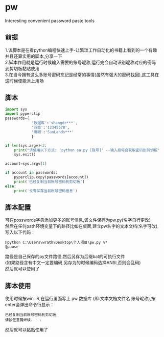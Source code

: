 # pw
Interesting convenient password paste tools

## 前提
1.该脚本是在看python编程快速上手-让繁琐工作自动化的书籍上看到的一个有趣并且还算实用的脚本,分享一下<br>
2.脚本作用就是运行时候输入需要的账号昵称,运行完会自动识别昵称对应的密码到剪切板黏贴使用<br>
3.在当今拥有这么多账号密码忘记是经常的事情(虽然有强大的密码找回),这工具在这时候便能派上用场<br>

## 脚本
```python
import sys
import pyperclip
passwords={
            '数据库':'shangde***',
            '万能':'12345678',
            '鹰眼':'SunLands***'
            }

if len(sys.argv)<2:
    print("请使用以下方式: 'python aa.py [账号]' --输入后将会获取密码到剪切板")
    sys.exit()
    
account=sys.argv[1]

if account in passwords:
    pyperclip.copy(passwords[account])
    print('已经复制当前账号密码到剪切板')
else:
    print('没有保存当前账号密码信息')
 ```

## 脚本配置
可在posswords字典添加更多的账号信息,该文件保存为pw.py(名字自行更改)<br>
然后在任何path环境变量下的路径比如在桌面,建立pw名字的文本文档(名字可改),写入以下代码：<br>

```
@python C:\Users\wrath\Desktop\个人项目\pw.py %*
@pause
```
路径是自己保存的py文件路径,然后另存为后缀bat的可执行文件<br>
(如果路径含有中文一定要编码,另存为的时候编码选择ANSI,否则会乱码)<br>
然后就可以使用了<br>

## 脚本使用
使用时候按win+R,在运行里面写上 pw 数据库 (即:文本文档文件名 账号昵称),按enter会弹出命令行显示：<br>
```
已经复制当前账号密码到剪切板
请按任意键继续. . .
```
然后就可以黏贴使用了<br>
